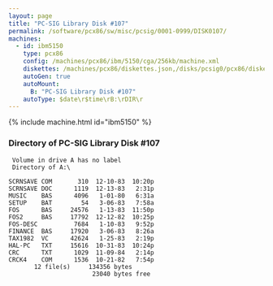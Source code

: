 ```yaml
---
layout: page
title: "PC-SIG Library Disk #107"
permalink: /software/pcx86/sw/misc/pcsig/0001-0999/DISK0107/
machines:
  - id: ibm5150
    type: pcx86
    config: /machines/pcx86/ibm/5150/cga/256kb/machine.xml
    diskettes: /machines/pcx86/diskettes.json,/disks/pcsig0/pcx86/diskettes.json
    autoGen: true
    autoMount:
      B: "PC-SIG Library Disk #107"
    autoType: $date\r$time\rB:\rDIR\r
---
```


{% include machine.html id="ibm5150" %}

### Directory of PC-SIG Library Disk #107

     Volume in drive A has no label
     Directory of A:\

    SCRNSAVE COM       310  12-10-83  10:20p
    SCRNSAVE DOC      1119  12-13-83   2:31p
    MUSIC    BAS      4096   1-01-80   6:31a
    SETUP    BAT        54   3-06-83   7:58a
    FOS      BAS     24576   1-13-83  11:50p
    FOS2     BAS     17792  12-12-82  10:25p
    FOS-DESC          7684   1-10-83   9:52p
    FINANCE  BAS     17920   3-06-83   8:26a
    TAX1982  VC      42624   1-25-83   2:19p
    HAL-PC   TXT     15616  10-31-83  10:24p
    CRC      TXT      1029  11-09-84   2:14p
    CRCK4    COM      1536  10-21-82   7:54p
           12 file(s)     134356 bytes
                           23040 bytes free
